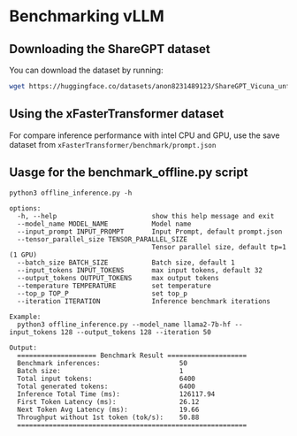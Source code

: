 # Benchmarking vLLM

## Downloading the ShareGPT dataset

You can download the dataset by running:
```bash
wget https://huggingface.co/datasets/anon8231489123/ShareGPT_Vicuna_unfiltered/resolve/main/ShareGPT_V3_unfiltered_cleaned_split.json
```

## Using the xFasterTransformer dataset

For compare inference performance with intel CPU and GPU, use the save dataset from `xFasterTransformer/benchmark/prompt.json`

## Uasge for the benchmark_offline.py script

```
python3 offline_inference.py -h

options:
  -h, --help                        show this help message and exit
  --model_name MODEL_NAME           Model name
  --input_prompt INPUT_PROMPT       Input Prompt, default prompt.json
  --tensor_parallel_size TENSOR_PARALLEL_SIZE
                                    Tensor parallel size, default tp=1 (1 GPU)
  --batch_size BATCH_SIZE           Batch size, default 1
  --input_tokens INPUT_TOKENS       max input tokens, default 32
  --output_tokens OUTPUT_TOKENS     max output tokens
  --temperature TEMPERATURE         set temperature
  --top_p TOP_P                     set top_p
  --iteration ITERATION             Inference benchmark iterations

Example:
  python3 offline_inference.py --model_name llama2-7b-hf --input_tokens 128 --output_tokens 128 --iteration 50

Output:
  ==================== Benchmark Result ====================
  Benchmark inferences:                    50
  Batch size:                              1
  Total input tokens:                      6400
  Total generated tokens:                  6400
  Inference Total Time (ms):               126117.94
  First Token Latency (ms):                26.12
  Next Token Avg Latency (ms):             19.66
  Throughput without 1st token (tok/s):    50.88
  ==========================================================



```
  
